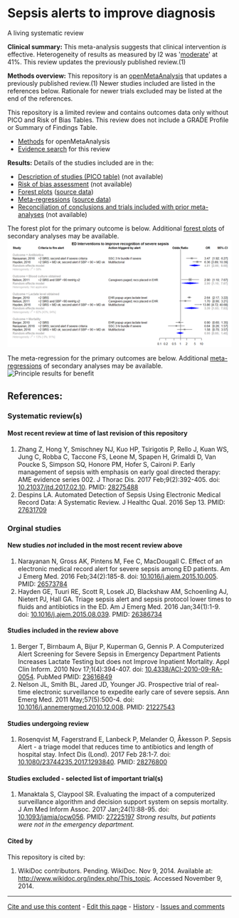 Sepsis alerts to improve diagnosis
============================================
A living systematic review

**Clinical summary:** This meta-analysis suggests that clinical intervention *is* effective. Heterogeneity of results as measured by I2 was '[moderate](http://handbook.cochrane.org/chapter_9/9_5_2_identifying_and_measuring_heterogeneity.htm)' at 41%. This review updates the previously published review.(1)

**Methods overview:** This repository is an [openMetaAnalysis](https://openmetaanalysis.github.io/) that updates a previously published review.(1) Newer studies included are listed in the references below. Rationale for newer trials excluded may be listed at the end of the references. 

This repository is a limited review and contains outcomes data only without PICO and Risk of Bias Tables.  This review does not include a GRADE Profile or Summary of Findings Table.

* [Methods](http://openmetaanalysis.github.io/methods.html) for openMetaAnalysis
* [Evidence search](evidence-search.md) for this review

**Results:** Details of the studies included are in the:
* [Description of studies (PICO table)](../../tree/master/study-details/pico-table.md) (not available)
* [Risk of bias assessment](../../tree/master/study-details/risk-of-bias.md) (not available)
* [Forest plots](../../tree/master/forest-plots) ([source data](../../tree/master/data))
* [Meta-regressions](../../tree/master/metaregression) ([source data](../../tree/master/data))
* [Reconciliation of conclusions and trials included with prior meta-analyses](../../tree/master/reconciliation-tables) (not available)

The forest plot for the primary outcome is below. Additional [forest plots](../../tree/master/forest-plots) of secondary analyses may be available. 
![Principle results](https://github.com/openMetaAnalysis/Sepsis-alerts-to-improve-diagnosis/blob/master/forest-plots/Outcome-Primary.png "Principle results")

The meta-regression for the primary outcomes are below. Additional [meta-regressions](../../tree/master/metaregression) of secondary analyses may be available. 
![Principle results for benefit](https://raw.githubusercontent.com/openMetaAnalysis/Sepsis-alerts-to-improve-diagnosis/master/metaregression/Outcome-Primary.png "Principle results for benefit]")

References:
----------------------------------

### Systematic review(s)
#### Most recent review at time of last revision of this repository
1. Zhang Z, Hong Y, Smischney NJ, Kuo HP, Tsirigotis P, Rello J, Kuan WS, Jung C, Robba C, Taccone FS, Leone M, Spapen H, Grimaldi D, Van Poucke S, Simpson SQ, Honore PM, Hofer S, Caironi P. Early management of sepsis with emphasis on early 
goal directed therapy: AME evidence series 002. J Thorac Dis. 2017 Feb;9(2):392-405. doi: [10.21037/jtd.2017.02.10](http://dx.doi.org/10.21037/jtd.2017.02.10). PMID: [28275488](http://pubmed.gov/28275488)
2. Despins LA. Automated Detection of Sepsis Using Electronic Medical Record Data: A Systematic Review. J Healthc Qual. 2016 Sep 13. PMID: [27631709](http://pubmed.gov/27631709)

### Orginal studies
#### New studies *not* included in the most recent review above
1. Narayanan N, Gross AK, Pintens M, Fee C, MacDougall C. Effect of an electronic medical record alert for severe sepsis among ED patients. Am J Emerg Med. 2016 Feb;34(2):185-8. doi: [10.1016/j.ajem.2015.10.005](http://dx.doi.org/10.1016/j.ajem.2015.10.005). PMID: [26573784](http://pubmed.gov/26573784) 
2. Hayden GE, Tuuri RE, Scott R, Losek JD, Blackshaw AM, Schoenling AJ, Nietert PJ, Hall GA. Triage sepsis alert and sepsis protocol lower times to fluids and antibiotics in the ED. Am J Emerg Med. 2016 Jan;34(1):1-9. doi: [10.1016/j.ajem.2015.08.039](http://dx.doi.org/10.1016/10.1016/j.ajem.2015.08.039). PMID: [26386734](http://pubmed.gov/26386734)

#### Studies included in the review above
1. Berger T, Birnbaum A, Bijur P, Kuperman G, Gennis P. A Computerized Alert Screening for Severe Sepsis in Emergency Department Patients Increases Lactate Testing but does not Improve Inpatient Mortality. Appl Clin Inform. 2010 Nov 17;1(4):394-407. doi: [10.4338/ACI-2010-09-RA-0054](http://dx.doi.org/10.4338/ACI-2010-09-RA-0054). PubMed PMID: [23616849](http://pubmed.gov/23616849) 
2. Nelson JL, Smith BL, Jared JD, Younger JG. Prospective trial of real-time electronic surveillance to expedite early care of severe sepsis. Ann Emerg Med. 2011 May;57(5):500-4. doi: [10.1016/j.annemergmed.2010.12.008](http://dx.doi.org/10.1016/j.annemergmed.2010.12.008).  PMID: [21227543](http://pubmed.gov/21227543)

#### Studies undergoing review
1. Rosenqvist M, Fagerstrand E, Lanbeck P, Melander O, Åkesson P. Sepsis Alert - a triage model that reduces time to antibiotics and length of hospital stay. Infect Dis (Lond). 2017 Feb 28:1-7. doi: [10.1080/23744235.2017.1293840](http://dx.doi.org/10.1080/23744235.2017.1293840). PMID: [28276800](http://pubmed.gov/28276800)

#### Studies excluded - selected list of important trial(s)
1. Manaktala S, Claypool SR. Evaluating the impact of a computerized surveillance algorithm and decision support system on sepsis mortality. J Am Med Inform Assoc. 2017 Jan;24(1):88-95. doi: [10.1093/jamia/ocw056](http://dx.doi.org/10.1093/jamia/ocw056). PMID: [27225197](http://pubmed.gov/27225197) *Strong results, but patients were not in the emergency department.*

#### Cited by
This repository is cited by:

1. WikiDoc contributors. Pending. WikiDoc. Nov 9, 2014. Available at: http://www.wikidoc.org/index.php/This_topic. Accessed November 9, 2014. 

-------------------------------
[Cite and use this content](https://github.com/openMetaAnalysis/openMetaAnalysis.github.io/blob/master/reusing.MD)  - [Edit this page](../../edit/master/README.md) - [History](../../commits/master/README.md)  - 
[Issues and comments](../../issues?q=is%3Aboth+is%3Aissue)

